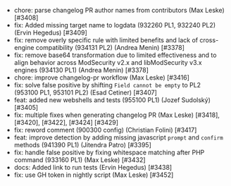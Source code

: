* chore: parse changelog PR author names from contributors (Max Leske) [#3408]
* fix: Added missing target name to logdata (932260 PL1, 932240 PL2) (Ervin Hegedus) [#3409]
* fix: remove overly specific rule with limited benefits and lack of cross-engine compatibility (934131 PL2) (Andrea Menin) [#3378]
* fix: remove base64 transformation due to limited effectiveness and to align behavior across ModSecurity v2.x and libModSecurity v3.x engines (934130 PL1) (Andrea Menin) [#3378]
* chore: improve changelog-pr workflow (Max Leske) [#3416]
* fix: solve false positive by shifting ``Field cannot be empty`` to PL2 (953100 PL1, 953101 PL2) (Esad Cetiner) [#3407]
* feat: added new webshells and tests (955100 PL1) (Jozef Sudolský) [#3405]
* fix: multiple fixes when generating changelog PR (Max Leske) [#3418], [#3420], [#3422], [#3424] [#3429]
* fix: reword comment (900300 config) (Christian Folini) [#3417]
* feat: improve detection by adding missing javascript `prompt` and `confirm` methods (941390 PL1) (Jitendra Patro) [#3395]
* fix: handle false positive by fixing whitespace matching after PHP command (933160 PL1) (Max Leske) [#3432]
* docs: Added link to run tests (Ervin Hegedus) [#3438]
* fix: use GH token in nightly script (Max Leske) [#3452]
